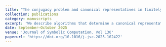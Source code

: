 ```yaml
---
title: "The conjugacy problem and canonical representatives in finitely generated nilpotent groups"
collection: publications
category: manuscripts
excerpt: 'We describe algorithms that determine a canonical representative of a conjugacy class of elements, lists and subgroups in finitely generated nilpotent groups. The algorithms thus solve the associated conjugacy problems. They additionally compute the corresponding centralizers or normalizers, respectively.'
date: September–October 2025
venue: 'Journal of Symbolic Computation. Vol 130'
paperurl: 'https://doi.org/10.1016/j.jsc.2025.102422'
---
```


